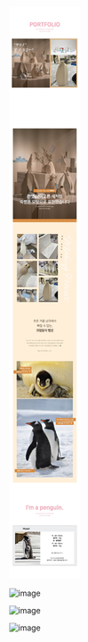 
  <body>
    <img src="p_G_0202.jpg" />
  </body>


![image](https://github.com/rlatldus/P_G_0202/assets/122216298/1e52729c-0f05-49ba-af3a-a7d88f3b63a3)

![image](https://github.com/rlatldus/P_G_0202/assets/122216298/551db487-a184-4389-9946-a41be1016fec)

![image](https://github.com/rlatldus/GG-plant/assets/122216298/8cdd39fe-85b8-4f9a-a0ec-1c8f03d00bfb)
